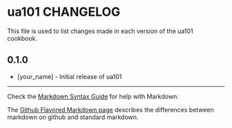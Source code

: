 ua101 CHANGELOG
===============

This file is used to list changes made in each version of the ua101 cookbook.

0.1.0
-----
- [your_name] - Initial release of ua101

- - -
Check the [Markdown Syntax Guide](http://daringfireball.net/projects/markdown/syntax) for help with Markdown.

The [Github Flavored Markdown page](http://github.github.com/github-flavored-markdown/) describes the differences between markdown on github and standard markdown.
